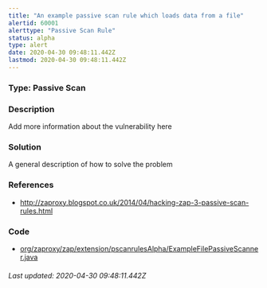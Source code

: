 ```yaml
---
title: "An example passive scan rule which loads data from a file"
alertid: 60001
alerttype: "Passive Scan Rule"
status: alpha
type: alert
date: 2020-04-30 09:48:11.442Z
lastmod: 2020-04-30 09:48:11.442Z
---
```

### Type: Passive Scan

### Description
Add more information about the vulnerability here

### Solution

A general description of how to solve the problem

### References

* http://zaproxy.blogspot.co.uk/2014/04/hacking-zap-3-passive-scan-rules.html

### Code

 * [org/zaproxy/zap/extension/pscanrulesAlpha/ExampleFilePassiveScanner.java](https://github.com/zaproxy/zap-extensions/blob/master/addOns/pscanrulesAlpha/src/main/java/org/zaproxy/zap/extension/pscanrulesAlpha/ExampleFilePassiveScanner.java)

###### Last updated: 2020-04-30 09:48:11.442Z
